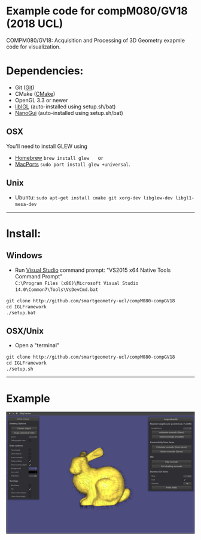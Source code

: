 # Example code for compM080/GV18 (2018 UCL)
COMPM080/GV18: Acquisition and Processing of 3D Geometry exapmle code for visualization. 


# Dependencies:
* Git ([Git](https://git-scm.com/downloads))
* CMake ([CMake](https://cmake.org/download/))
* OpenGL 3.3 or newer
* [libIGL](http://libigl.github.io/libigl/) (auto-installed using setup.sh/bat)
* [NanoGui](https://github.com/libigl/nanogui) (auto-installed using setup.sh/bat)


## OSX
You'll need to install GLEW using
* [Homebrew](http://brew.sh/) `brew install glew` &nbsp; &nbsp; &nbsp;or
* [MacPorts](https://www.macports.org/) `sudo port install glew +universal`.

## Unix
* Ubuntu: `sudo apt-get install cmake git xorg-dev libglew-dev libgl1-mesa-dev`

---

# Install:

## Windows
* Run [Visual Studio](https://www.visualstudio.com/vs/community/) command prompt:
"VS2015 x64 Native Tools Command Prompt" <br />
`C:\Program Files (x86)\Microsoft Visual Studio 14.0\Common7\Tools\VsDevCmd.bat`

```
git clone http://github.com/smartgeometry-ucl/compM080-compGV18
cd IGLFramework
./setup.bat
```

## OSX/Unix 
* Open a "terminal"

```
git clone http://github.com/smartgeometry-ucl/compM080-compGV18
cd IGLFramework
./setup.sh
```

---
# Example

![Example](example.png)
